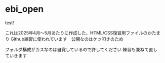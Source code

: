 # ebi_open
test!

これは2025年4月～5月あたりに作成した、HTML/CSS復習用ファイルのかたまり
Github練習に使われています　公開なのはケツ叩きのため

フォルダ構成がカスなのは自覚しているので許してください
練習も兼ねて直していきます
